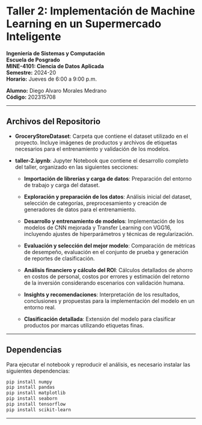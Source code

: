 # Taller 2: Implementación de Machine Learning en un Supermercado Inteligente

**Ingeniería de Sistemas y Computación**  
**Escuela de Posgrado**  
**MINE-4101: Ciencia de Datos Aplicada**  
**Semestre:** 2024-20  
**Horario:** Jueves de 6:00 a 9:00 p.m.

**Alumno:** Diego Alvaro Morales Medrano  
**Código:** 202315708  

---

## Archivos del Repositorio

- **GroceryStoreDataset**: Carpeta que contiene el dataset utilizado en el proyecto. Incluye imágenes de productos y archivos de etiquetas necesarios para el entrenamiento y validación de los modelos.

- **taller-2.ipynb**: Jupyter Notebook que contiene el desarrollo completo del taller, organizado en las siguientes secciones:

  - **Importación de librerías y carga de datos**: Preparación del entorno de trabajo y carga del dataset.

  - **Exploración y preparación de los datos**: Análisis inicial del dataset, selección de categorías, preprocesamiento y creación de generadores de datos para el entrenamiento.

  - **Desarrollo y entrenamiento de modelos**: Implementación de los modelos de CNN mejorada y Transfer Learning con VGG16, incluyendo ajustes de hiperparámetros y técnicas de regularización.

  - **Evaluación y selección del mejor modelo**: Comparación de métricas de desempeño, evaluación en el conjunto de prueba y generación de reportes de clasificación.

  - **Análisis financiero y cálculo del ROI**: Cálculos detallados de ahorro en costos de personal, costos por errores y estimación del retorno de la inversión considerando escenarios con validación humana.

  - **Insights y recomendaciones**: Interpretación de los resultados, conclusiones y propuestas para la implementación del modelo en un entorno real.

  - **Clasificación detallada**: Extensión del modelo para clasificar productos por marcas utilizando etiquetas finas.

---

## Dependencias

Para ejecutar el notebook y reproducir el análisis, es necesario instalar las siguientes dependencias:

```bash
pip install numpy
pip install pandas
pip install matplotlib
pip install seaborn
pip install tensorflow
pip install scikit-learn
```

---